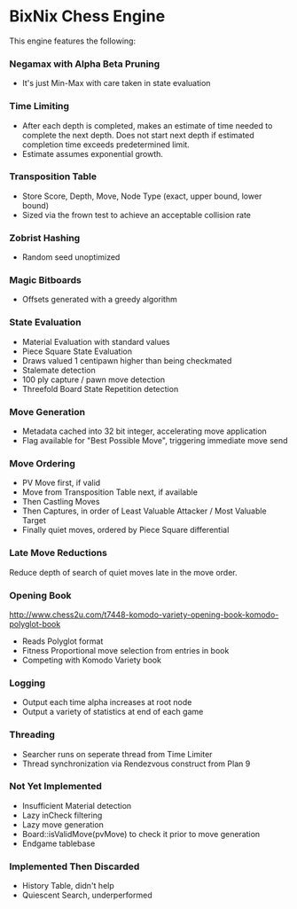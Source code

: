 # BixNix Chess Engine

This engine features the following:

### Negamax with Alpha Beta Pruning
- It's just Min-Max with care taken in state evaluation

### Time Limiting
- After each depth is completed, makes an estimate of time needed to complete
the next depth. Does not start next depth if estimated completion time
exceeds predetermined limit.
- Estimate assumes exponential growth.

### Transposition Table
- Store Score, Depth, Move, Node Type (exact, upper bound, lower bound)
- Sized via the frown test to achieve an acceptable collision rate

### Zobrist Hashing
- Random seed unoptimized

### Magic Bitboards
- Offsets generated with a greedy algorithm

### State Evaluation
- Material Evaluation with standard values
- Piece Square State Evaluation
- Draws valued 1 centipawn higher than being checkmated
- Stalemate detection
- 100 ply capture / pawn move detection
- Threefold Board State Repetition detection

### Move Generation
- Metadata cached into 32 bit integer, accelerating move application
- Flag available for "Best Possible Move", triggering immediate move send

### Move Ordering
- PV Move first, if valid
- Move from Transposition Table next, if available
- Then Castling Moves
- Then Captures, in order of Least Valuable Attacker / Most Valuable Target
- Finally quiet moves, ordered by Piece Square differential

### Late Move Reductions
Reduce depth of search of quiet moves late in the move order.

### Opening Book
http://www.chess2u.com/t7448-komodo-variety-opening-book-komodo-polyglot-book
- Reads Polyglot format
- Fitness Proportional move selection from entries in book
- Competing with Komodo Variety book

### Logging
- Output each time alpha increases at root node
- Output a variety of statistics at end of each game

### Threading
- Searcher runs on seperate thread from Time Limiter
- Thread synchronization via Rendezvous construct from Plan 9

### Not Yet Implemented
- Insufficient Material detection
- Lazy inCheck filtering
- Lazy move generation
- Board::isValidMove(pvMove) to check it prior to move generation
- Endgame tablebase

### Implemented Then Discarded
- History Table, didn't help
- Quiescent Search, underperformed

